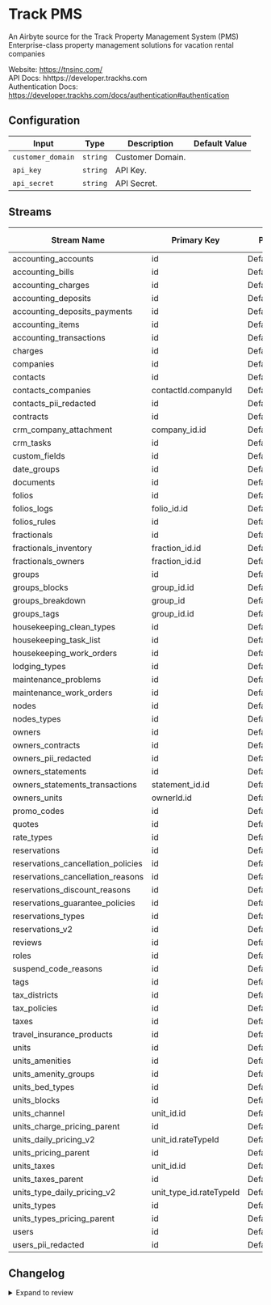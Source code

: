 # Track PMS
An Airbyte source for the Track Property Management System (PMS)  
Enterprise-class property management solutions for vacation rental companies  

Website: https://tnsinc.com/  
API Docs: hhttps://developer.trackhs.com  
Authentication Docs: https://developer.trackhs.com/docs/authentication#authentication  

## Configuration

| Input | Type | Description | Default Value |
|-------|------|-------------|---------------|
| `customer_domain` | `string` | Customer Domain.  |  |
| `api_key` | `string` | API Key.  |  |
| `api_secret` | `string` | API Secret.  |  |

## Streams
| Stream Name | Primary Key | Pagination | Supports Full Sync | Supports Incremental | API Docs |
|-------------|-------------|------------|---------------------|----------------------|----------------------|
| accounting_accounts | id | DefaultPaginator | ✅ |  ❌  | [Link](https://developer.trackhs.com/reference/getledgeraccounts) |
| accounting_bills | id | DefaultPaginator | ✅ |  ❌  | [Link](https://developer.trackhs.com/reference/getbillscollection) |
| accounting_charges | id | DefaultPaginator | ✅ |  ❌  | [Link](https://developer.trackhs.com/reference/getaccountingchargescollection) |
| accounting_deposits | id | DefaultPaginator | ✅ |  ❌  | Undocumented |
| accounting_deposits_payments | id | DefaultPaginator | ✅ |  ❌  | [Link](https://developer.trackhs.com/reference/getdepositpayments) |
| accounting_items | id | DefaultPaginator | ✅ |  ❌  | [Link](https://developer.trackhs.com/reference/getitemscollection) |
| accounting_transactions | id | DefaultPaginator | ✅ |  ❌  | [Link](https://developer.trackhs.com/reference/getowneridtransactionscollection) |
| charges | id | DefaultPaginator | ✅ |  ❌  | [Link](https://developer.trackhs.com/reference/getchargescollection) |
| companies | id | DefaultPaginator | ✅ |  ✅  | [Link](https://developer.trackhs.com/reference/getcompanies) |
| contacts | id | DefaultPaginator | ✅ |  ✅  | [Link](https://developer.trackhs.com/reference/getcontacts) |
| contacts_companies | contactId.companyId | DefaultPaginator | ✅ |  ❌  | [Link](https://developer.trackhs.com/reference/getcontactcompanies) |
| contacts_pii_redacted | id | DefaultPaginator | ✅ |  ✅  | [Link](https://developer.trackhs.com/reference/getcontacts) |
| contracts | id | DefaultPaginator | ✅ |  ❌  | [Link](https://developer.trackhs.com/reference/getownercontractcollection) |
| crm_company_attachment | company_id.id | DefaultPaginator | ✅ |  ❌  | [Link](https://developer.trackhs.com/reference/getcompanyattachments) |
| crm_tasks | id | DefaultPaginator | ✅ |  ❌  | [Link](https://developer.trackhs.com/reference/gettasks) |
| custom_fields | id | DefaultPaginator | ✅ |  ❌  | [Link](https://developer.trackhs.com/reference/getcustomfields) |
| date_groups | id | DefaultPaginator | ✅ |  ❌  | [Link](https://developer.trackhs.com/reference/getdategroupcollection) |
| documents | id | DefaultPaginator | ✅ |  ❌  | [Link](https://developer.trackhs.com/reference/getalldocuments) |
| folios | id | DefaultPaginator | ✅ |  ❌  | [Link](https://developer.trackhs.com/reference/getfolioscollection) |
| folios_logs | folio_id.id | DefaultPaginator | ✅ |  ❌  | Undocumented |
| folios_rules | id | DefaultPaginator | ✅ |  ❌  | [Link](https://developer.trackhs.com/reference/getfoliorulescollection) |
| fractionals | id | DefaultPaginator | ✅ |  ❌  | [Link](https://developer.trackhs.com/reference/get-pms-fractionals) |
| fractionals_inventory | fraction_id.id | DefaultPaginator | ✅ |  ❌  | [Link](https://developer.trackhs.com/reference/get-pms-fractionals-fractionalid-invetories) |
| fractionals_owners | fraction_id.id | DefaultPaginator | ✅ |  ❌  | [Link](https://developer.trackhs.com/reference/get-pms-fractionals-owners) |
| groups | id | DefaultPaginator | ✅ |  ❌  | [Link](https://developer.trackhs.com/reference/getgroupscollection) |
| groups_blocks | group_id.id | DefaultPaginator | ✅ |  ❌  | [Link](https://developer.trackhs.com/reference/getgroupblockmappingcollection) |
| groups_breakdown | group_id | DefaultPaginator | ✅ |  ❌  | [Link](https://developer.trackhs.com/reference/getgroupbreakdown) |
| groups_tags | group_id.id | DefaultPaginator | ✅ |  ❌  | [Link](https://developer.trackhs.com/reference/getgrouptagmappingcollection) |
| housekeeping_clean_types | id | DefaultPaginator | ✅ |  ❌  | [Link](https://developer.trackhs.com/reference/getcleantypes) |
| housekeeping_task_list | id | DefaultPaginator | ✅ |  ❌  | Undocumented |
| housekeeping_work_orders | id | DefaultPaginator | ✅ |  ✅  | [Link](https://developer.trackhs.com/reference/getworkorders) |
| lodging_types | id | DefaultPaginator | ✅ |  ❌  | [Link](https://developer.trackhs.com/reference/getlodgingtypescollection) |
| maintenance_problems | id | DefaultPaginator | ✅ |  ❌  | [Link](https://developer.trackhs.com/reference/getmaintenanceproblemscollection) |
| maintenance_work_orders | id | DefaultPaginator | ✅ |  ✅  | [Link](https://developer.trackhs.com/reference/getmaintworkorders) |
| nodes | id | DefaultPaginator | ✅ |  ❌  | [Link](https://developer.trackhs.com/reference/getnodes) |
| nodes_types | id | DefaultPaginator | ✅ |  ❌  | Undocumented |
| owners | id | DefaultPaginator | ✅ |  ✅  | [Link](https://developer.trackhs.com/reference/getownercollection) |
| owners_contracts | id | DefaultPaginator | ✅ |  ❌  | [Link](https://developer.trackhs.com/reference/getownercontractcollection) |
| owners_pii_redacted | id | DefaultPaginator | ✅ |  ✅  | [Link](https://developer.trackhs.com/reference/getownercollection) |
| owners_statements | id | DefaultPaginator | ✅ |  ❌  | [Link](https://developer.trackhs.com/reference/get-pms-statements) |
| owners_statements_transactions | statement_id.id | DefaultPaginator | ✅ |  ❌  | [Link](https://developer.trackhs.com/reference/getstatementtransactionscollection) |
| owners_units | ownerId.id | DefaultPaginator | ✅ |  ❌  | [Link](https://developer.trackhs.com/reference/getownerunitscollection) |
| promo_codes | id | DefaultPaginator | ✅ |  ❌  | [Link](https://developer.trackhs.com/reference/getpromocodesv2) |
| quotes | id | DefaultPaginator | ✅ |  ❌  | [Link](https://developer.trackhs.com/reference/getquotescollectionv2) |
| rate_types | id | DefaultPaginator | ✅ |  ❌  | Undocumented |
| reservations | id | DefaultPaginator | ✅ |  ✅  | [Link](https://developer.trackhs.com/reference/getreservations) |
| reservations_cancellation_policies | id | DefaultPaginator | ✅ |  ❌  | [Link](https://developer.trackhs.com/reference/getcancellationpolicies) |
| reservations_cancellation_reasons | id | DefaultPaginator | ✅ |  ❌  | [Link](https://developer.trackhs.com/reference/getcancellationreasons) |
| reservations_discount_reasons | id | DefaultPaginator | ✅ |  ❌  | [Link](https://developer.trackhs.com/reference/getdiscountreasons) |
| reservations_guarantee_policies | id | DefaultPaginator | ✅ |  ❌  | [Link](https://developer.trackhs.com/reference/get-pms-reservations-policies-guaranties) |
| reservations_types | id | DefaultPaginator | ✅ |  ❌  | [Link](https://developer.trackhs.com/reference/getreservationtypes) |
| reservations_v2 | id | DefaultPaginator | ✅ |  ✅  | [Link](https://developer.trackhs.com/reference/getreservations-1) |
| reviews | id | DefaultPaginator | ✅ |  ❌  | [Link](https://developer.trackhs.com/reference/getreviewscollection) |
| roles | id | DefaultPaginator | ✅ |  ❌  | Undocumented |
| suspend_code_reasons | id | DefaultPaginator | ✅ |  ❌  | [Link](https://developer.trackhs.com/reference/getsuspendcodereasons) |
| tags | id | DefaultPaginator | ✅ |  ❌  | [Link](https://developer.trackhs.com/reference/gettagscollection) |
| tax_districts | id | DefaultPaginator | ✅ |  ❌  | [Link](https://developer.trackhs.com/reference/gettaxdistrictscollection) |
| tax_policies | id | DefaultPaginator | ✅ |  ❌  | [Link](https://developer.trackhs.com/reference/gettaxpolicycollection) |
| taxes | id | DefaultPaginator | ✅ |  ❌  | [Link](https://developer.trackhs.com/reference/gettaxcollection) |
| travel_insurance_products | id | DefaultPaginator | ✅ |  ❌  | [Link](https://developer.trackhs.com/reference/gettravelinsuranceproducts) |
| units | id | DefaultPaginator | ✅ |  ✅  | [Link](https://developer.trackhs.com/reference/getchannelunits) |
| units_amenities | id | DefaultPaginator | ✅ |  ❌  | [Link](https://developer.trackhs.com/reference/getunitamenities) |
| units_amenity_groups | id | DefaultPaginator | ✅ |  ❌  | [Link](https://developer.trackhs.com/reference/getunitamenitygroups) |
| units_bed_types | id | DefaultPaginator | ✅ |  ❌  | [Link](https://developer.trackhs.com/reference/getbedtypescollection) |
| units_blocks | id | DefaultPaginator | ✅ |  ❌  | [Link](https://developer.trackhs.com/reference/getunitblockscollection) |
| units_channel | unit_id.id | DefaultPaginator | ✅ |  ❌  | [Link](https://developer.trackhs.com/reference/getunitchannelunitcollection) |
| units_charge_pricing_parent | id | DefaultPaginator | ✅ |  ❌  | [Link](https://developer.trackhs.com/reference/getchargescollection) |
| units_daily_pricing_v2 | unit_id.rateTypeId | DefaultPaginator | ✅ |  ❌  | [Link](https://developer.trackhs.com/reference/getv2unitdailypricing) |
| units_pricing_parent | id | DefaultPaginator | ✅ |  ✅  | [Link](https://developer.trackhs.com/reference/getchannelunits) |
| units_taxes | unit_id.id | DefaultPaginator | ✅ |  ❌  | [Link](https://developer.trackhs.com/reference/getunitchanneltaxcollection) |
| units_taxes_parent | id | DefaultPaginator | ✅ |  ✅  | [Link](https://developer.trackhs.com/reference/getchannelunits) |
| units_type_daily_pricing_v2 | unit_type_id.rateTypeId | DefaultPaginator | ✅ |  ❌  | [Link](https://developer.trackhs.com/reference/getv2unittypedailypricing) |
| units_types | id | DefaultPaginator | ✅ |  ❌  | [Link](https://developer.trackhs.com/reference/getunittypes-2) |
| units_types_pricing_parent | id | DefaultPaginator | ✅ |  ❌  | [Link](https://developer.trackhs.com/reference/getunittypes-2) |
| users | id | DefaultPaginator | ✅ |  ❌  | Undocumented |
| users_pii_redacted | id | DefaultPaginator | ✅ |  ❌  | Undocumented |

## Changelog

<details>
  <summary>Expand to review</summary>

| Version          | Date       | Subject        |
|------------------|------------|----------------|
| 4.0.0 | 2025-03-30 | Add rents back to reservations stream; fix docs; update error handler |
| 3.0.0 | 2025-02-26 | Drop redundant streams & omit unneeded sensitive fields from accounting_* streams |
| 2.0.0 | 2025-02-13 | Rename and alphabetize folio_id stream |
| 1.0.0 | 2025-01-16 | Fix housekeeping_work_orders incremental field; add reservations endpoint |
| 0.1.0 | 2025-01-16 | Move kebab case streams to snake case; alphabetize streams |
| 0.0.1 | 2024-10-18 | Initial release by [@blakeflei](https://github.com/blakeflei) via Connector Builder|
</details>
